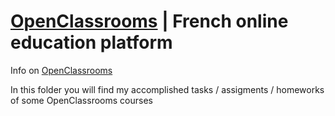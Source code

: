 # [OpenClassrooms](https://openclassrooms.com) | French online education platform 

Info on [OpenClassrooms](https://en.wikipedia.org/wiki/OpenClassrooms)

In this folder you will find my accomplished tasks / assigments / homeworks of some OpenClassrooms courses

